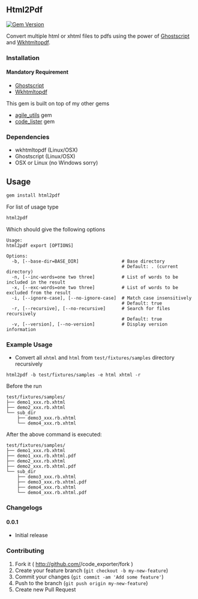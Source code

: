 ## Html2Pdf

[![Gem Version](https://badge.fury.io/rb/html2pdf.svg)](http://badge.fury.io/rb/html2pdf)

Convert multiple html or xhtml files to pdfs using the power of
[Ghostscript][] and [Wkhtmltopdf][].

### Installation

#### Mandatory Requirement

- [Ghostscript][]
- [Wkhtmltopdf][]

This gem is built on top of my other gems

- [agile_utils][] gem
- [code_lister][] gem

### Dependencies

- wkhtmltopdf (Linux/OSX)
- Ghostscript (Linux/OSX)
- OSX or Linux (no Windows sorry)

## Usage

```sh
gem install html2pdf
```

For list of usage type

```sh
html2pdf
```

Which should give the following options


```
Usage:
html2pdf export [OPTIONS]

Options:
  -b, [--base-dir=BASE_DIR]                # Base directory
                                           # Default: . (current directory)
  -n, [--inc-words=one two three]          # List of words to be included in the result
  -x, [--exc-words=one two three]          # List of words to be excluded from the result
  -i, [--ignore-case], [--no-ignore-case]  # Match case insensitively
                                           # Default: true
  -r, [--recursive], [--no-recursive]      # Search for files recursively
                                           # Default: true
  -v, [--version], [--no-version]          # Display version information
```

### Example Usage

- Convert all `xhtml` and `html` from `test/fixtures/samples` directory
  recursively

```
html2pdf -b test/fixtures/samples -e html xhtml -r
```

Before the run

```
test/fixtures/samples/
├── demo1_xxx.rb.xhtml
├── demo2_xxx.rb.xhtml
└── sub_dir
    ├── demo3_xxx.rb.xhtml
    └── demo4_xxx.rb.xhtml
```

After the above command is executed:

```
test/fixtures/samples/
├── demo1_xxx.rb.xhtml
├── demo1_xxx.rb.xhtml.pdf
├── demo2_xxx.rb.xhtml
├── demo2_xxx.rb.xhtml.pdf
└── sub_dir
    ├── demo3_xxx.rb.xhtml
    ├── demo3_xxx.rb.xhtml.pdf
    ├── demo4_xxx.rb.xhtml
    └── demo4_xxx.rb.xhtml.pdf
```

### Changelogs

#### 0.0.1

- Initial release

### Contributing

1. Fork it ( http://github.com/<my-github-username>/code_exporter/fork )
2. Create your feature branch (`git checkout -b my-new-feature`)
3. Commit your changes (`git commit -am 'Add some feature'`)
4. Push to the branch (`git push origin my-new-feature`)
5. Create new Pull Request

[Ghostscript]: http://www.ghostscript.com/
[Wkhtmltopdf]: http://wkhtmltopdf.org/
[agile_utils]: https://github.com/agilecreativity/agile_utils
[code_lister]: https://github.com/agilecreativity/code_lister
